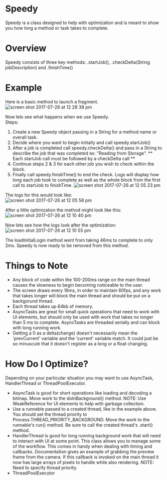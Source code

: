 # Speedy

Speedy is a class designed to help with optimization and is meant to show you how long a method or task takes to complete.

# Overview
Speedy consists of three key methods: .startJob(), .checkDelta(String jobDescription) and .finishTime()

# Example
Here is a basic method to launch a fragment.           
![screen shot 2017-07-26 at 12 28 38 pm](https://user-images.githubusercontent.com/6344435/28632218-ce2e4812-71fd-11e7-92fb-218a72d19da1.png)

Now lets see what happens when we use Speedy.                                                                               
Steps:
1) Create a new Speedy object passing in a String for a method name or overall task.
2) Decide where you want to begin initially and call speedy.startJob()
3) After a job is completed call speedy.checkDelta() and pass in a String to describe the job that was completed ex: "Reading from Storage". 
** Each startJob call must be followed by a checkDelta call **
4) Continue steps 2 & 3 for each other job you wish to check within the block.
5) Finally call speedy.finishTime() to end the check. Logs will display how long each job took to complete as well as the whole block from    the first call to startJob to finishTime. 
![screen shot 2017-07-26 at 12 05 23 pm](https://user-images.githubusercontent.com/6344435/28631860-b43e16cc-71fc-11e7-8a6b-449f99a15275.png)

The logs for this would look like:                                                                                        
![screen shot 2017-07-26 at 12 05 58 pm](https://user-images.githubusercontent.com/6344435/28632692-5ff7d1ae-71ff-11e7-9c24-de5b47c8b9f9.png)

After a little optimization the method might look like this:                                                                    
![screen shot 2017-07-26 at 12 10 40 pm](https://user-images.githubusercontent.com/6344435/28632914-06c80648-7200-11e7-9357-1396ef3d2aaf.png)

Now lets see how the logs look after the optimization:
![screen shot 2017-07-26 at 12 10 55 pm](https://user-images.githubusercontent.com/6344435/28633036-68de71be-7200-11e7-888a-01d45d1e93b8.png)

The loadInitialLogin method went from taking 46ms to complete to only 2ms. Speedy is now ready to be removed from this method. 

# Things to Note
 - Any block of code within the 100-200ms range on the main thread causes the slowness to begin becoming noticeable to the user. 
 - The screen draws every 16ms, in order to maintain 60fps, and any work that takes longer will block the main thread and should be put on    a backgorund thread.
 - Each thread takes up 64kb of memory.
 - AsyncTasks are great for small quick operations that need to work with UI elements, but should only be used with work that takes no        longer than 5 ms to complete. AsyncTasks are threaded serially and can block with long running work.  
 - Getting a 0 as a delta(change) doesn't necessarily mean the 'prevCurrent' variable and the 'current' variable match. It could just be      so minuscule that it doesn't register as a long or a float changing.
 
 # How Do I Optimize?
 Depending on your particular situation you may want to use AsyncTask, HandlerThread or ThreadPoolExecutor.
 - AsyncTask is good for short operations like loading and decoding a bitmap. Move work to the doInBackground() method. NOTE: Use            WeakReference for UI elements to help with garbage collection.
 - Use a runnable passed to a created thread, like in the example above. You should set the thread priority to                                Process.THREAD_PRIORITY_BACKGROUND. Move the work to the runnable's run() method. Be sure to call the created thread's .start() method.
 - HandlerThread is good for long running background work that will need to interact with UI at some point. This class allows you to          manage some of the workflow. This comes in handy when dealing with timing and callbacks. Documentation gives an example of grabbing the    preview frame from the camera. If this callback is invoked on the main thread it now has large arrays of pixels to handle while also      rendering. NOTE: Need to specify thread priority.
 - ThreadPoolExecutor
